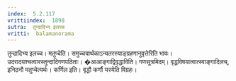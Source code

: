 ```yaml
---
index:  5.2.117
vrittiindex:  1898
sutra:  तुन्दादिभ्य इलच्च
vritti:  balamanorama 
---
```


तुन्दादिभ्य इलच्च। मतुप्चेति। समुच्चयार्थकाऽन्यतरस्याङ्ग्रहणानुवृत्तेरिति भावः। उदरादयश्चत्वारस्तुन्दादिगणपठिताः। �आआङ्गाद्विवृद्धाविति। गणसूत्रमिदम्। वृद्धविषयात्वात्स्वाङ्गादिलच्, इनिठनौ मतुप्चेत्यर्थः। कर्णिल इति। वृद्धौ कर्णौ यस्येति विग्रहः। 

